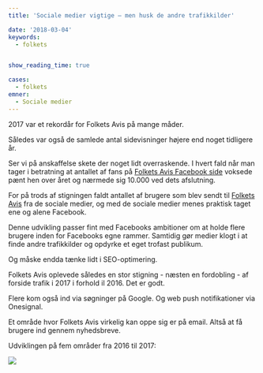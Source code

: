 ```yaml
---
title: 'Sociale medier vigtige – men husk de andre trafikkilder'

date: '2018-03-04'
keywords:
  - folkets


show_reading_time: true

cases:
  - folkets
emner:
  - Sociale medier
---
```


2017 var et rekordår for Folkets Avis på mange måder.

Således var også de samlede antal sidevisninger højere end noget tidligere år.

Ser vi på anskaffelse skete der noget lidt overraskende. I hvert fald når man tager i betratning at antallet af fans på [Folkets Avis Facebook side](https://www.facebook.com/folkets.dk/) voksede pænt hen over året og nærmede sig 10.000 ved dets afslutning.

For på trods af stigningen faldt antallet af brugere som blev sendt til [Folkets Avis](https://www.folkets.dk) fra de sociale medier, og med de sociale medier menes praktisk taget ene og alene Facebook.

Denne udvikling passer fint med Facebooks ambitioner om at holde flere brugere inden for Facebooks egne rammer. Samtidig gør medier klogt i at finde andre trafikkilder og opdyrke et eget trofast publikum.

Og måske endda tænke lidt i SEO-optimering.

Folkets Avis oplevede således en stor stigning - næsten en fordobling - af forside trafik i 2017 i forhold il 2016. Det er godt.

Flere kom også ind via søgninger på Google. Og web push notifikationer via Onesignal.

Et område hvor Folkets Avis virkelig kan oppe sig er på email. Altså at få brugere ind gennem nyhedsbreve.

Udviklingen på fem områder fra 2016 til 2017:

![](/erfaringer/trafik/social.png)
